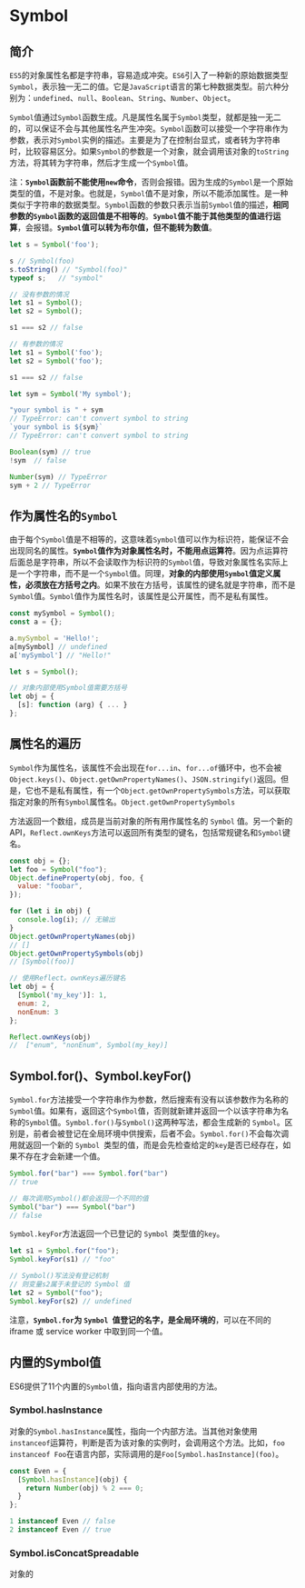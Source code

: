 # Symbol

## 简介

`ES5`的对象属性名都是字符串，容易造成冲突。`ES6`引入了一种新的原始数据类型`Symbol`，表示独一无二的值。它是`JavaScript`语言的第七种数据类型。前六种分别为：`undefined`、`null`、`Boolean`、`String`、`Number`、`Object`。

`Symbol`值通过`Symbol`函数生成。凡是属性名属于`Symbol`类型，就都是独一无二的，可以保证不会与其他属性名产生冲突。`Symbol`函数可以接受一个字符串作为参数，表示对`Symbol`实例的描述。主要是为了在控制台显式，或者转为字符串时，比较容易区分。如果`Symbol`的参数是一个对象，就会调用该对象的`toString`方法，将其转为字符串，然后才生成一个`Symbol`值。

注：**`Symbol`函数前不能使用`new`命令**，否则会报错。因为生成的`Symbol`是一个原始类型的值，不是对象。也就是，`Symbol`值不是对象，所以不能添加属性。是一种类似于字符串的数据类型。`Symbol`函数的参数只表示当前`Symbol`值的描述，**相同参数的`Symbol`函数的返回值是不相等的**。**`Symbol`值不能于其他类型的值进行运算**，会报错。**`Symbol`值可以转为布尔值，但不能转为数值**。

```js
let s = Symbol('foo');

s // Symbol(foo)
s.toString() // "Symbol(foo)"
typeof s;   // "symbol"

// 没有参数的情况
let s1 = Symbol();
let s2 = Symbol();

s1 === s2 // false

// 有参数的情况
let s1 = Symbol('foo');
let s2 = Symbol('foo');

s1 === s2 // false

let sym = Symbol('My symbol');

"your symbol is " + sym
// TypeError: can't convert symbol to string
`your symbol is ${sym}`
// TypeError: can't convert symbol to string

Boolean(sym) // true
!sym  // false

Number(sym) // TypeError
sym + 2 // TypeError
```

## 作为属性名的`Symbol`

由于每个`Symbol`值是不相等的，这意味着`Symbol`值可以作为标识符，能保证不会出现同名的属性。**`Symbol`值作为对象属性名时，不能用点运算符**。因为点运算符后面总是字符串，所以不会读取作为标识符的`Symbol`值，导致对象属性名实际上是一个字符串，而不是一个`Symbol`值。同理，**对象的内部使用`Symbol`值定义属性，必须放在方括号之内**。如果不放在方括号，该属性的键名就是字符串，而不是`Symbol`值。`Symbol`值作为属性名时，该属性是公开属性，而不是私有属性。

```js
const mySymbol = Symbol();
const a = {};

a.mySymbol = 'Hello!';
a[mySymbol] // undefined
a['mySymbol'] // "Hello!"

let s = Symbol();

// 对象内部使用Symbol值需要方括号
let obj = {
  [s]: function (arg) { ... }
};
```

## 属性名的遍历

`Symbol`作为属性名，该属性不会出现在`for...in`、`for...of`循环中，也不会被`Object.keys()`、`Object.getOwnPropertyNames()`、`JSON.stringify()`返回。但是，它也不是私有属性，有一个`Object.getOwnPropertySymbols`方法，可以获取指定对象的所有`Symbol`属性名。`Object.getOwnPropertySymbols`

方法返回一个数组，成员是当前对象的所有用作属性名的 `Symbol` 值。另一个新的API，`Reflect.ownKeys`方法可以返回所有类型的键名，包括常规键名和`Symbol`键名。

```js
const obj = {};
let foo = Symbol("foo");
Object.defineProperty(obj, foo, {
  value: "foobar",
});

for (let i in obj) {
  console.log(i); // 无输出
}
Object.getOwnPropertyNames(obj)
// []
Object.getOwnPropertySymbols(obj)
// [Symbol(foo)]

// 使用Reflect。ownKeys遍历键名
let obj = {
  [Symbol('my_key')]: 1,
  enum: 2,
  nonEnum: 3
};

Reflect.ownKeys(obj)
//  ["enum", "nonEnum", Symbol(my_key)]
```

## Symbol.for\(\)、Symbol.keyFor\(\)

`Symbol.for`方法接受一个字符串作为参数，然后搜索有没有以该参数作为名称的`Symbol`值。如果有，返回这个`Symbol`值，否则就新建并返回一个以该字符串为名称的`Symbol`值。`Symbol.for()`与`Symbol()`这两种写法，都会生成新的 `Symbol`。区别是，前者会被登记在全局环境中供搜索，后者不会。`Symbol.for()`不会每次调用就返回一个新的 `Symbol `类型的值，而是会先检查给定的`key`是否已经存在，如果不存在才会新建一个值。

```js
Symbol.for("bar") === Symbol.for("bar")
// true

// 每次调用Symbol()都会返回一个不同的值
Symbol("bar") === Symbol("bar")
// false
```

`Symbol.keyFor`方法返回一个已登记的 `Symbol `类型值的`key`。

```js
let s1 = Symbol.for("foo");
Symbol.keyFor(s1) // "foo"

// Symbol()写法没有登记机制
// 则变量s2属于未登记的 Symbol 值
let s2 = Symbol("foo");
Symbol.keyFor(s2) // undefined
```

注意，**`Symbol.for`为 `Symbol `值登记的名字，是全局环境的**，可以在不同的 iframe 或 service worker 中取到同一个值。

## 内置的Symbol值

ES6提供了11个内置的`Symbol`值，指向语言内部使用的方法。

### Symbol.hasInstance

对象的`Symbol.hasInstance`属性，指向一个内部方法。当其他对象使用`instanceof`运算符，判断是否为该对象的实例时，会调用这个方法。比如，`foo instanceof Foo`在语言内部，实际调用的是`Foo[Symbol.hasInstance](foo)`。

```js
const Even = {
  [Symbol.hasInstance](obj) {
    return Number(obj) % 2 === 0;
  }
};

1 instanceof Even // false
2 instanceof Even // true
```

### Symbol.isConcatSpreadable

对象的

